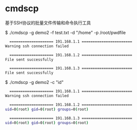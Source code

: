 # cmdscp
基于SSH协议的批量文件传输和命令执行工具

$ ./cmdscp -g demo2 -f test.txt -d "/home" -p /root/pwdfile
``` Bash
  ==================== 191.168.1.1 =======================  
Warning ssh connection failed

  ==================== 191.168.1.2 ======================= 
File sent successfully

  ==================== 191.168.1.3 ======================= 
File sent successfully
```

$ ./cmdscp -g demo2 -c "id"      
``` Bash
  ==================== 191.168.1.1 =======================  
Warning ssh connection failed

  ==================== 191.168.1.2 ======================= 
uid=0(root) gid=0(root) groups=0(root)

  ==================== 191.168.1.3 ======================= 
uid=0(root) gid=0(root) groups=0(root)
```
